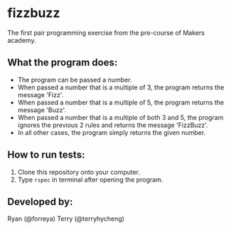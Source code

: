 # fizzbuzz

The first pair programming exercise from the pre-course of Makers academy.

## What the program does:

- The program can be passed a number.
- When passed a number that is a multiple of 3, the program returns the message 'Fizz'.
- When passed a number that is a multiple of 5, the program returns the message 'Buzz'.
- When passed a number that is a multiple of both 3 and 5, the program ignores the previous 2 rules and returns the message 'FizzBuzz'.
- In all other cases, the program simply returns the given number.

## How to run tests:

1. Clone this repository onto your computer.
2. Type `rspec` in terminal after opening the program.

## Developed by:
Ryan (@forreya)
Terry (@terryhycheng)